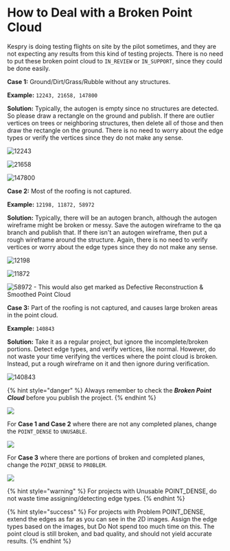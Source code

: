 # How to Deal with a Broken Point Cloud

Kespry is doing testing flights on site by the pilot sometimes, and they are not expecting any results from this kind of testing projects. There is no need to put these broken point cloud to `IN_REVIEW` or `IN_SUPPORT`, since they could be done easily.

**Case 1:** Ground/Dirt/Grass/Rubble without any structures.

**Example:** `12243, 21658, 147800`

**Solution:** Typically, the autogen is empty since no structures are detected. So please draw a rectangle on the ground and publish. If there are outlier vertices on trees or neighboring structures, then delete all of those and then draw the rectangle on the ground. There is no need to worry about the edge types or verify the vertices since they do not make any sense.

![12243](../.gitbook/assets/12243-ug.gif)

![21658](../.gitbook/assets/burned-structure-example.png)

![147800](../.gitbook/assets/image%20%2829%29.png)

**Case 2:** Most of the roofing is not captured.

**Example:** `12198, 11872, 58972`

**Solution:** Typically, there will be an autogen branch, although the autogen wireframe might be broken or messy. Save the autogen wireframe to the qa branch and publish that. If there isn't an autogen wireframe, then put a rough wireframe around the structure. Again, there is no need to verify vertices or worry about the edge types since they do not make any sense.

![12198](../.gitbook/assets/11872-ug.gif)

![11872](../.gitbook/assets/12198-ug.gif)

![58972 - This would also get marked as Defective Reconstruction &amp; Smoothed Point Cloud](../.gitbook/assets/broken-unusable-smoothed-cloud_58972.PNG)

**Case 3:** Part of the roofing is not captured, and causes large broken areas in the point cloud.

**Example:** `140843`

**Solution:** Take it as a regular project, but ignore the incomplete/broken portions. Detect edge types, and verify vertices, like normal. However, do not waste your time verifying the vertices where the point cloud is broken. Instead, put a rough wireframe on it and then ignore during verification.

![140843](../.gitbook/assets/image%20%2831%29.png)

{% hint style="danger" %}
Always remember to check the _**Broken Point Cloud**_ before you publish the project.
{% endhint %}

![](../.gitbook/assets/project-issues-broken-cloud.gif)

For **Case 1 and Case 2** where there are not any completed planes, change the `POINT_DENSE` to `UNUSABLE`.

![](../.gitbook/assets/image%20%2828%29.png)

For **Case 3** where there are portions of broken and completed planes, change the `POINT_DENSE` to `PROBLEM`.

![](../.gitbook/assets/image%20%2830%29.png)

{% hint style="warning" %}
For projects with Unusable POINT\_DENSE, do not waste time assigning/detecting edge types.
{% endhint %}

{% hint style="success" %}
For projects with Problem POINT\_DENSE, extend the edges as far as you can see in the 2D images. Assign the edge types based on the images, but Do Not spend too much time on this. The point cloud is still broken, and bad quality, and should not yield accurate results.
{% endhint %}

